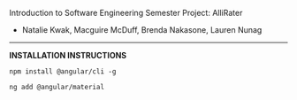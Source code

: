 Introduction to Software Engineering Semester Project: AlliRater

- Natalie Kwak, Macguire McDuff, Brenda Nakasone, Lauren Nunag

-----------------------------

**INSTALLATION INSTRUCTIONS**

```
npm install @angular/cli -g
```
```
ng add @angular/material
```
